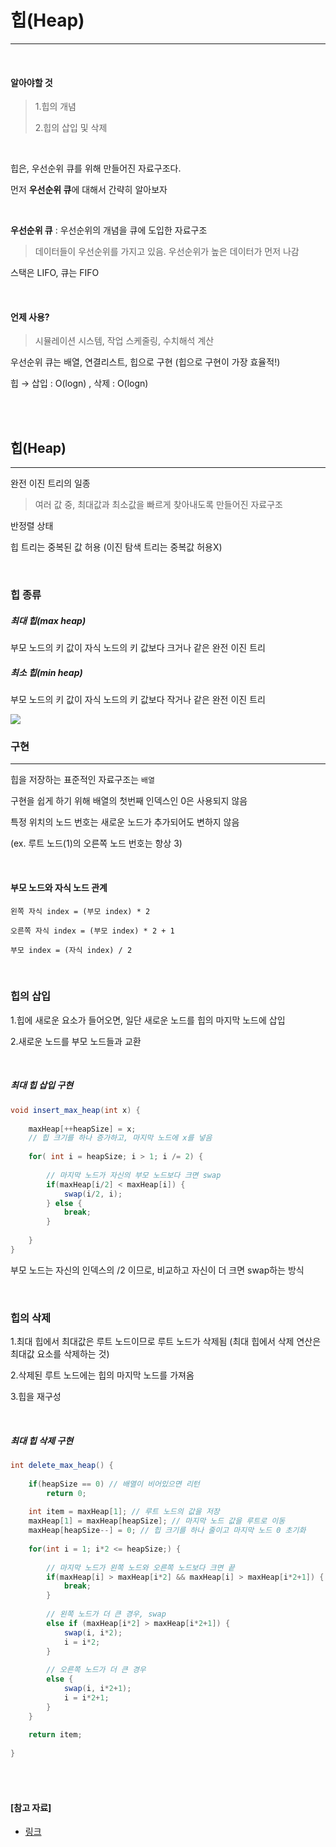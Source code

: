 # 힙(Heap)

---

<br>

#### 알아야할 것

> 1.힙의 개념
>
> 2.힙의 삽입 및 삭제

<br>

힙은, 우선순위 큐를 위해 만들어진 자료구조다.

먼저 **우선순위 큐**에 대해서 간략히 알아보자 

<br>

**우선순위 큐** : 우선순위의 개념을 큐에 도입한 자료구조

> 데이터들이 우선순위를 가지고 있음. 우선순위가 높은 데이터가 먼저 나감

스택은 LIFO, 큐는 FIFO

<br>

#### 언제 사용?

> 시뮬레이션 시스템, 작업 스케줄링, 수치해석 계산

우선순위 큐는 배열, 연결리스트, 힙으로 구현 (힙으로 구현이 가장 효율적!)

힙 → 삽입 : O(logn) , 삭제 : O(logn)

<br>

<br>

## 힙(Heap)

---

완전 이진 트리의 일종

> 여러 값 중, 최대값과 최소값을 빠르게 찾아내도록 만들어진 자료구조

반정렬 상태

힙 트리는 중복된 값 허용 (이진 탐색 트리는 중복값 허용X)

<br>

### 힙 종류

##### 최대 힙(max heap)

  부모 노드의 키 값이 자식 노드의 키 값보다 크거나 같은 완전 이진 트리

##### 최소 힙(min heap)

  부모 노드의 키 값이 자식 노드의 키 값보다 작거나 같은 완전 이진 트리

 <img src="https://t1.daumcdn.net/cfile/tistory/17084F504DA9895214">

<br>

### 구현

---

힙을 저장하는 표준적인 자료구조는 `배열`

구현을 쉽게 하기 위해 배열의 첫번째 인덱스인 0은 사용되지 않음

특정 위치의 노드 번호는 새로운 노드가 추가되어도 변하지 않음

(ex. 루트 노드(1)의 오른쪽 노드 번호는 항상 3)

 <br>

#### 부모 노드와 자식 노드 관계

```
왼쪽 자식 index = (부모 index) * 2

오른쪽 자식 index = (부모 index) * 2 + 1

부모 index = (자식 index) / 2
```

<br>

### 힙의 삽입

1.힙에 새로운 요소가 들어오면, 일단 새로운 노드를 힙의 마지막 노드에 삽입

2.새로운 노드를 부모 노드들과 교환

<br>

##### 최대 힙 삽입 구현

```java
void insert_max_heap(int x) {
    
    maxHeap[++heapSize] = x; 
    // 힙 크기를 하나 증가하고, 마지막 노드에 x를 넣음
    
    for( int i = heapSize; i > 1; i /= 2) {
        
        // 마지막 노드가 자신의 부모 노드보다 크면 swap
        if(maxHeap[i/2] < maxHeap[i]) {
            swap(i/2, i);
        } else {
            break;
        }
        
    }
}
```

부모 노드는 자신의 인덱스의 /2 이므로, 비교하고 자신이 더 크면 swap하는 방식

<br>

### 힙의 삭제

1.최대 힙에서 최대값은 루트 노드이므로 루트 노드가 삭제됨
(최대 힙에서 삭제 연산은 최대값 요소를 삭제하는 것)

2.삭제된 루트 노드에는 힙의 마지막 노드를 가져옴

3.힙을 재구성

<br>

##### 최대 힙 삭제 구현

```java
int delete_max_heap() {
    
    if(heapSize == 0) // 배열이 비어있으면 리턴
        return 0;
    
    int item = maxHeap[1]; // 루트 노드의 값을 저장
    maxHeap[1] = maxHeap[heapSize]; // 마지막 노드 값을 루트로 이동
    maxHeap[heapSize--] = 0; // 힙 크기를 하나 줄이고 마지막 노드 0 초기화
    
    for(int i = 1; i*2 <= heapSize;) {
        
        // 마지막 노드가 왼쪽 노드와 오른쪽 노드보다 크면 끝
        if(maxHeap[i] > maxHeap[i*2] && maxHeap[i] > maxHeap[i*2+1]) {
            break;
        }
        
        // 왼쪽 노드가 더 큰 경우, swap
        else if (maxHeap[i*2] > maxHeap[i*2+1]) {
            swap(i, i*2);
            i = i*2;
        }
        
        // 오른쪽 노드가 더 큰 경우
        else {
            swap(i, i*2+1);
            i = i*2+1;
        }
    }
    
    return item;
    
}
```

<br>

<br>

#### [참고 자료]
- [링크](<https://gmlwjd9405.github.io/2018/05/10/data-structure-heap.html>)